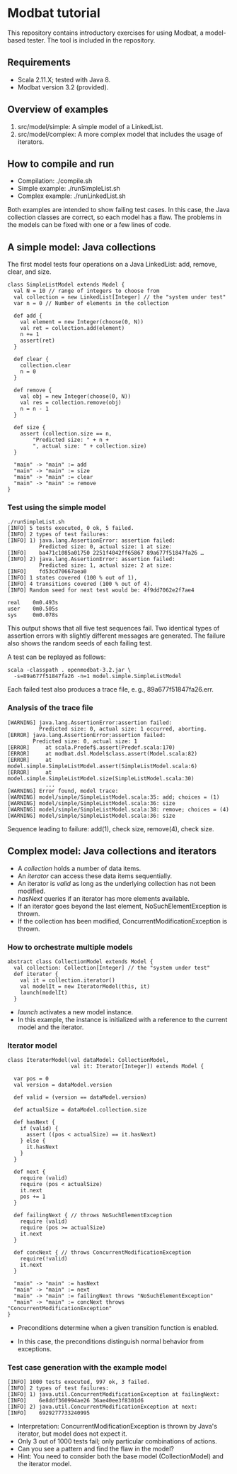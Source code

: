 # Modbat tutorial #

This repository contains introductory exercises for using Modbat, a model-based tester.
The tool is included in the repository.

## Requirements ##

* Scala 2.11.X; tested with Java 8.
* Modbat version 3.2 (provided).

## Overview of examples ##

1. src/model/simple: A simple model of a LinkedList.
1. src/model/complex: A more complex model that includes the usage of iterators.

## How to compile and run ##

* Compilation: ./compile.sh
* Simple example: ./runSimpleList.sh
* Complex example: ./runLinkedList.sh

Both examples are intended to show failing test cases.
In this case, the Java collection classes are correct, so each model has a flaw.
The problems in the models can be fixed with one or a few lines of code.

## A simple model: Java collections ##

The first model tests four operations on a Java LinkedList: add, remove, clear, and size.

	class SimpleListModel extends Model {
	  val N = 10 // range of integers to choose from
	  val collection = new LinkedList[Integer] // the "system under test"
	  var n = 0 // Number of elements in the collection
	
	  def add {
	    val element = new Integer(choose(0, N))
	    val ret = collection.add(element)   
	    n += 1
	    assert(ret)
	  }
	
	  def clear {
	    collection.clear
	    n = 0
	  }
	
	  def remove {
	    val obj = new Integer(choose(0, N))
	    val res = collection.remove(obj)
	    n = n - 1
	  }
	
	  def size {
	    assert (collection.size == n,
		    "Predicted size: " + n +
		    ", actual size: " + collection.size)
	  }
	
	  "main" -> "main" := add
	  "main" -> "main" := size
	  "main" -> "main" := clear
	  "main" -> "main" := remove
	}

### Test using the simple model ###

	./runSimpleList.sh 
	[INFO] 5 tests executed, 0 ok, 5 failed.
	[INFO] 2 types of test failures:
	[INFO] 1) java.lang.AssertionError: assertion failed:
	          Predicted size: 0, actual size: 1 at size:
	[INFO]    ba471c1085a01750 2251f4042ff65867 89a677f51847fa26 …
	[INFO] 2) java.lang.AssertionError: assertion failed:
	          Predicted size: 1, actual size: 2 at size:
	[INFO]    fd53cd70667aea0
	[INFO] 1 states covered (100 % out of 1),
	[INFO] 4 transitions covered (100 % out of 4).
	[INFO] Random seed for next test would be: 4f9dd7062e2f7ae4

	real	0m0.493s
	user	0m0.505s
	sys 	0m0.078s
	
This output shows that all five test sequences fail. Two identical types
of assertion errors with slightly different messages are generated.
The failure also shows the random seeds of each failing test.

A test can be replayed as follows:

	scala -classpath . openmodbat-3.2.jar \
	  -s=89a677f51847fa26 -n=1 model.simple.SimpleListModel

Each failed test also produces a trace file, e. g., 89a677f51847fa26.err.

### Analysis of the trace file ###

	[WARNING] java.lang.AssertionError:assertion failed:
	          Predicted size: 0, actual size: 1 occurred, aborting.
	[ERROR] java.lang.AssertionError:assertion failed:
	        Predicted size: 0, actual size: 1
	[ERROR] 	at scala.Predef$.assert(Predef.scala:170)
	[ERROR] 	at modbat.dsl.Model$class.assert(Model.scala:82)
	[ERROR] 	at model.simple.SimpleListModel.assert(SimpleListModel.scala:6)
	[ERROR] 	at model.simple.SimpleListModel.size(SimpleListModel.scala:30)
	        	...
	[WARNING] Error found, model trace:
	[WARNING] model/simple/SimpleListModel.scala:35: add; choices = (1)
	[WARNING] model/simple/SimpleListModel.scala:36: size
	[WARNING] model/simple/SimpleListModel.scala:38: remove; choices = (4)
	[WARNING] model/simple/SimpleListModel.scala:36: size

Sequence leading to failure: add(1), check size, remove(4), check size.

## Complex model: Java collections and iterators ##

* A _collection_ holds a number of data items.
* An _iterator_ can access these data items sequentially.
* An iterator is _valid_ as long as the underlying collection has not been modified.
* _hasNext_ queries if an iterator has more elements available.
* If an iterator goes beyond the last element, NoSuchElementException is thrown.
* If the collection has been modified, ConcurrentModificationException is thrown.

### How to orchestrate multiple models ###

	abstract class CollectionModel extends Model {
	  val collection: Collection[Integer] // the "system under test" 
	  def iterator {
	    val it = collection.iterator()
	    val modelIt = new IteratorModel(this, it)
	    launch(modelIt)	
	  }

* _launch_ activates a new model instance.
* In this example, the instance is initialized with a reference to the current model and the iterator.

### Iterator model ###

	class IteratorModel(val dataModel: CollectionModel,
	                    val it: Iterator[Integer]) extends Model {
	
	  var pos = 0
	  val version = dataModel.version
	  	
	  def valid = (version == dataModel.version)
	
	  def actualSize = dataModel.collection.size
	
	  def hasNext {
	    if (valid) {
	      assert ((pos < actualSize) == it.hasNext)
	    } else {
	      it.hasNext
	    } 
	  }
	
	  def next {
	    require (valid)
	    require (pos < actualSize)
	    it.next 
	    pos += 1 
	  }

	  def failingNext { // throws NoSuchElementException
	    require (valid)
	    require (pos >= actualSize)
	    it.next
	  } 
	
	  def concNext { // throws ConcurrentModificationException
	    require(!valid)
	    it.next
	  }
	
	  "main" -> "main" := hasNext 
	  "main" -> "main" := next
	  "main" -> "main" := failingNext throws "NoSuchElementException"
	  "main" -> "main" := concNext throws "ConcurrentModificationException"
	}

* Preconditions determine when a given transition function is enabled.

* In this case, the preconditions distinguish normal behavior from exceptions.

### Test case generation with the example model ###

	[INFO] 1000 tests executed, 997 ok, 3 failed.
	[INFO] 2 types of test failures:
	[INFO] 1) java.util.ConcurrentModificationException at failingNext:
	[INFO]    6e8ddf360994ae26 36ae40ee3f8301d6
	[INFO] 2) java.util.ConcurrentModificationException at next:
	[INFO]    6929277733240995

* Interpretation: ConcurrentModificationException is thrown by Java's iterator, but model does not expect it.
* Only 3 out of 1000 tests fail; only particular combinations of actions.
* Can you see a pattern and find the flaw in the model?
* Hint: You need to consider both the base model (CollectionModel) and the iterator model.